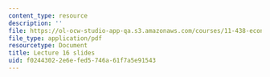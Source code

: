 ```yaml
---
content_type: resource
description: ''
file: https://ol-ocw-studio-app-qa.s3.amazonaws.com/courses/11-438-economic-development-planning-spring-2020/f02443022e6efed5746a61f7a5e91543_MIT11_438s20_lec16.pdf
file_type: application/pdf
resourcetype: Document
title: Lecture 16 slides
uid: f0244302-2e6e-fed5-746a-61f7a5e91543
---
```

